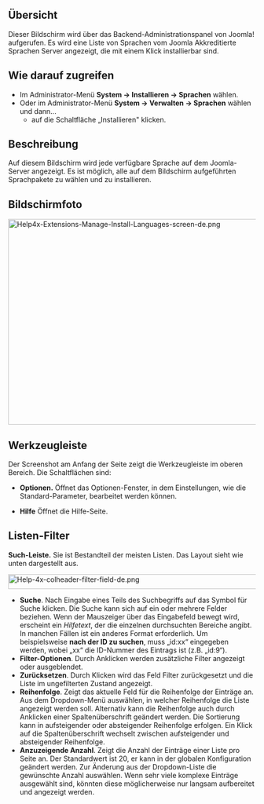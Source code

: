 <!-- Filename: Help4.x:Extensions_Extension_Manager_Languages / Display title: Erweiterungen: Sprachen installieren -->

## Übersicht

Dieser Bildschirm wird über das Backend-Administrationspanel von Joomla!
aufgerufen. Es wird eine Liste von Sprachen vom Joomla Akkreditierte
Sprachen Server angezeigt, die mit einem Klick installierbar sind.

## Wie darauf zugreifen

- Im Administrator-Menü **System **→** Installieren **→** Sprachen**
  wählen.
- Oder im Administrator-Menü **System **→** Verwalten **→** Sprachen**
  wählen und dann...
  - auf die Schaltfläche „Installieren" klicken.

## Beschreibung

Auf diesem Bildschirm wird jede verfügbare Sprache auf dem Joomla-Server
angezeigt. Es ist möglich, alle auf dem Bildschirm aufgeführten
Sprachpakete zu wählen und zu installieren.

## Bildschirmfoto

<img
src="https://docs.joomla.org/images/thumb/0/0c/Help4x-Extensions-Manage-Install-Languages-screen-de.png/800px-Help4x-Extensions-Manage-Install-Languages-screen-de.png"
decoding="async"
srcset="https://docs.joomla.org/images/thumb/0/0c/Help4x-Extensions-Manage-Install-Languages-screen-de.png/1200px-Help4x-Extensions-Manage-Install-Languages-screen-de.png 1.5x, https://docs.joomla.org/images/0/0c/Help4x-Extensions-Manage-Install-Languages-screen-de.png 2x"
data-file-width="1500" data-file-height="786" width="800" height="419"
alt="Help4x-Extensions-Manage-Install-Languages-screen-de.png" />

## Werkzeugleiste

Der Screenshot am Anfang der Seite zeigt die Werkzeugleiste im oberen
Bereich. Die Schaltflächen sind:

- **Optionen.** Öffnet das Optionen-Fenster, in dem Einstellungen, wie
  die Standard-Parameter, bearbeitet werden können.

<!-- -->

- **Hilfe** Öffnet die Hilfe-Seite.

## Listen-Filter

**Such-Leiste.** Sie ist Bestandteil der meisten Listen. Das Layout
sieht wie unten dargestellt aus.

<img
src="https://docs.joomla.org/images/thumb/b/ba/Help-4x-colheader-filter-field-de.png/600px-Help-4x-colheader-filter-field-de.png"
decoding="async"
srcset="https://docs.joomla.org/images/thumb/b/ba/Help-4x-colheader-filter-field-de.png/900px-Help-4x-colheader-filter-field-de.png 1.5x, https://docs.joomla.org/images/b/ba/Help-4x-colheader-filter-field-de.png 2x"
data-file-width="1077" data-file-height="54" width="600" height="30"
alt="Help-4x-colheader-filter-field-de.png" />

- **Suche**. Nach Eingabe eines Teils des Suchbegriffs auf das Symbol
  für Suche klicken. Die Suche kann sich auf ein oder mehrere Felder
  beziehen. Wenn der Mauszeiger über das Eingabefeld bewegt wird,
  erscheint ein *Hilfetext*, der die einzelnen durchsuchten Bereiche
  angibt. In manchen Fällen ist ein anderes Format erforderlich. Um
  beispielsweise **nach der ID zu suchen**, muss „id:xx“ eingegeben
  werden, wobei „xx“ die ID-Nummer des Eintrags ist (z.B. „id:9“).
- **Filter-Optionen**. Durch Anklicken werden zusätzliche Filter
  angezeigt oder ausgeblendet.
- **Zurücksetzen**. Durch Klicken wird das Feld Filter zurückgesetzt und
  die Liste im ungefilterten Zustand angezeigt.
- **Reihenfolge**. Zeigt das aktuelle Feld für die Reihenfolge der
  Einträge an. Aus dem Dropdown-Menü auswählen, in welcher Reihenfolge
  die Liste angezeigt werden soll. Alternativ kann die Reihenfolge auch
  durch Anklicken einer Spaltenüberschrift geändert werden. Die
  Sortierung kann in aufsteigender oder absteigender Reihenfolge
  erfolgen. Ein Klick auf die Spaltenüberschrift wechselt zwischen
  aufsteigender und absteigender Reihenfolge.
- **Anzuzeigende Anzahl**. Zeigt die Anzahl der Einträge einer Liste pro
  Seite an. Der Standardwert ist 20, er kann in der globalen
  Konfiguration geändert werden. Zur Änderung aus der Dropdown-Liste die
  gewünschte Anzahl auswählen. Wenn sehr viele komplexe Einträge
  ausgewählt sind, könnten diese möglicherweise nur langsam aufbereitet
  und angezeigt werden.
